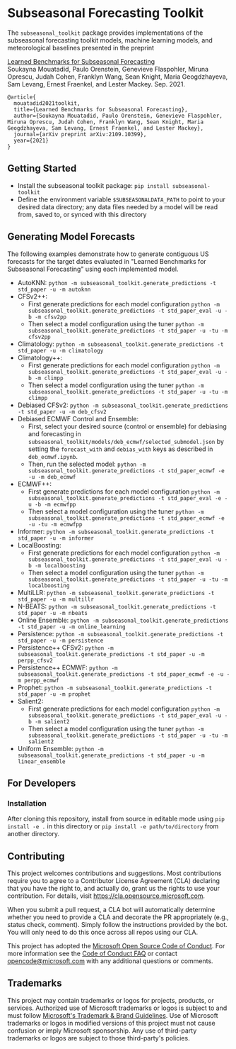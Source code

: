 # Subseasonal Forecasting Toolkit

The `subseasonal_toolkit` package provides implementations of the subseasonal forecasting toolkit models, machine learning models, and meteorological baselines presented in the preprint

[Learned Benchmarks for Subseasonal Forecasting](https://arxiv.org/pdf/2109.10399.pdf)  
Soukayna Mouatadid, Paulo Orenstein, Genevieve Flaspohler, Miruna Oprescu, Judah Cohen, Franklyn Wang, Sean Knight, Maria Geogdzhayeva, Sam Levang, Ernest Fraenkel, and Lester Mackey.  Sep. 2021.

```
@article{
  mouatadid2021toolkit,
  title={Learned Benchmarks for Subseasonal Forecasting},
  author={Soukayna Mouatadid, Paulo Orenstein, Genevieve Flaspohler, Miruna Oprescu, Judah Cohen, Franklyn Wang, Sean Knight, Maria Geogdzhayeva, Sam Levang, Ernest Fraenkel, and Lester Mackey},
  journal={arXiv preprint arXiv:2109.10399},
  year={2021}
}
```

## Getting Started

- Install the subseasonal toolkit package: `pip install subseasonal-toolkit`
- Define the environment variable `$SUBSEASONALDATA_PATH` to point to your desired data directory; any data files needed by a model will be read from, saved to, or synced with this directory

## Generating Model Forecasts

The following examples demonstrate how to generate contiguous US forecasts for the target dates evaluated in "Learned Benchmarks for Subseasonal Forecasting" using each implemented model.

- AutoKNN:
  `python -m subseasonal_toolkit.generate_predictions -t std_paper -u -m autoknn`
- CFSv2++:
  - First generate predictions for each model configuration
  `python -m subseasonal_toolkit.generate_predictions -t std_paper_eval -u -b -m cfsv2pp`
  - Then select a model configuration using the tuner
  `python -m subseasonal_toolkit.generate_predictions -t std_paper -u -tu -m cfsv2pp`
- Climatology:
  `python -m subseasonal_toolkit.generate_predictions -t std_paper -u -m climatology`
- Climatology++:
  - First generate predictions for each model configuration
  `python -m subseasonal_toolkit.generate_predictions -t std_paper_eval -u -b -m climpp`
  - Then select a model configuration using the tuner
  `python -m subseasonal_toolkit.generate_predictions -t std_paper -u -tu -m climpp`
- Debiased CFSv2:
  `python -m subseasonal_toolkit.generate_predictions -t std_paper -u -m deb_cfsv2`
- Debiased ECMWF Control and Ensemble:
  - First, select your desired source (control or ensemble) for debiasing and forecasting in `subseasonal_toolkit/models/deb_ecmwf/selected_submodel.json` by setting the `forecast_with` and `debias_with` keys as described in `deb_ecmwf.ipynb`.  
  - Then, run the selected model: `python -m subseasonal_toolkit.generate_predictions -t std_paper_ecmwf -e -u -m deb_ecmwf`
- ECMWF++:
  - First generate predictions for each model configuration
  `python -m subseasonal_toolkit.generate_predictions -t std_paper_eval -e -u -b -m ecmwfpp`
  - Then select a model configuration using the tuner
  `python -m subseasonal_toolkit.generate_predictions -t std_paper_ecmwf -e -u -tu -m ecmwfpp`
- Informer:
  `python -m subseasonal_toolkit.generate_predictions -t std_paper -u -m informer`
- LocalBoosting:
  - First generate predictions for each model configuration
  `python -m subseasonal_toolkit.generate_predictions -t std_paper_eval -u -b -m localboosting`
  - Then select a model configuration using the tuner
  `python -m subseasonal_toolkit.generate_predictions -t std_paper -u -tu -m localboosting`
- MultiLLR:
  `python -m subseasonal_toolkit.generate_predictions -t std_paper -u -m multillr`
- N-BEATS:
  `python -m subseasonal_toolkit.generate_predictions -t std_paper -u -m nbeats`
- Online Ensemble:
  `python -m subseasonal_toolkit.generate_predictions -t std_paper -u -m online_learning`
- Persistence:
  `python -m subseasonal_toolkit.generate_predictions -t std_paper -u -m persistence`
- Persistence++ CFSv2:
  `python -m subseasonal_toolkit.generate_predictions -t std_paper -u -m perpp_cfsv2`
- Persistence++ ECMWF:
  `python -m subseasonal_toolkit.generate_predictions -t std_paper_ecmwf -e -u -m perpp_ecmwf`
- Prophet:
  `python -m subseasonal_toolkit.generate_predictions -t std_paper -u -m prophet`
- Salient2:
  - First generate predictions for each model configuration
  `python -m subseasonal_toolkit.generate_predictions -t std_paper_eval -u -b -m salient2`
  - Then select a model configuration using the tuner
  `python -m subseasonal_toolkit.generate_predictions -t std_paper -u -tu -m salient2`
- Uniform Ensemble:
  `python -m subseasonal_toolkit.generate_predictions -t std_paper -u -m linear_ensemble`

## For Developers

### Installation

After cloning this repository, install from source in editable mode using `pip install -e .` in this directory or `pip install -e path/to/directory` from another directory. 

## Contributing

This project welcomes contributions and suggestions. Most contributions require you to agree to a
Contributor License Agreement (CLA) declaring that you have the right to, and actually do, grant us
the rights to use your contribution. For details, visit https://cla.opensource.microsoft.com.

When you submit a pull request, a CLA bot will automatically determine whether you need to provide
a CLA and decorate the PR appropriately (e.g., status check, comment). Simply follow the instructions
provided by the bot. You will only need to do this once across all repos using our CLA.

This project has adopted the [Microsoft Open Source Code of Conduct](https://opensource.microsoft.com/codeofconduct/).
For more information see the [Code of Conduct FAQ](https://opensource.microsoft.com/codeofconduct/faq/) or
contact [opencode@microsoft.com](mailto:opencode@microsoft.com) with any additional questions or comments.

## Trademarks

This project may contain trademarks or logos for projects, products, or services. Authorized use of Microsoft
trademarks or logos is subject to and must follow
[Microsoft's Trademark & Brand Guidelines](https://www.microsoft.com/en-us/legal/intellectualproperty/trademarks/usage/general).
Use of Microsoft trademarks or logos in modified versions of this project must not cause confusion or imply Microsoft sponsorship.
Any use of third-party trademarks or logos are subject to those third-party's policies.
